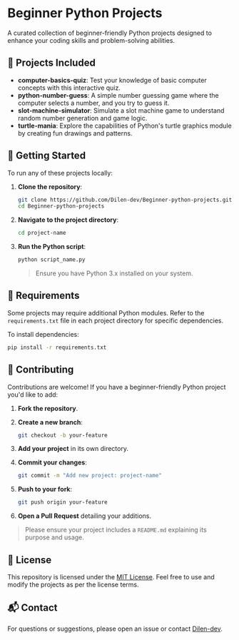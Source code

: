 # Beginner Python Projects

A curated collection of beginner-friendly Python projects designed to enhance your coding skills and problem-solving abilities.

## 📁 Projects Included

- **computer-basics-quiz**: Test your knowledge of basic computer concepts with this interactive quiz.
- **python-number-guess**: A simple number guessing game where the computer selects a number, and you try to guess it.
- **slot-machine-simulator**: Simulate a slot machine game to understand random number generation and game logic.
- **turtle-mania**: Explore the capabilities of Python's turtle graphics module by creating fun drawings and patterns.

## 🚀 Getting Started

To run any of these projects locally:

1. **Clone the repository**:

   ```bash
   git clone https://github.com/Dilen-dev/Beginner-python-projects.git
   cd Beginner-python-projects


2. **Navigate to the project directory**:

   ```bash
   cd project-name
   ```

3. **Run the Python script**:

   ```bash
   python script_name.py
   ```

   > Ensure you have Python 3.x installed on your system.

## 🧰 Requirements

Some projects may require additional Python modules. Refer to the `requirements.txt` file in each project directory for specific dependencies.

To install dependencies:

```bash
pip install -r requirements.txt
```

## 🤝 Contributing

Contributions are welcome! If you have a beginner-friendly Python project you'd like to add:

1. **Fork the repository**.

2. **Create a new branch**:

   ```bash
   git checkout -b your-feature
   ```

3. **Add your project** in its own directory.

4. **Commit your changes**:

   ```bash
   git commit -m "Add new project: project-name"
   ```

5. **Push to your fork**:

   ```bash
   git push origin your-feature
   ```

6. **Open a Pull Request** detailing your additions.

> Please ensure your project includes a `README.md` explaining its purpose and usage.

## 📄 License

This repository is licensed under the [MIT License](LICENSE). Feel free to use and modify the projects as per the license terms.

## 📬 Contact

For questions or suggestions, please open an issue or contact [Dilen-dev](https://github.com/Dilen-dev).


